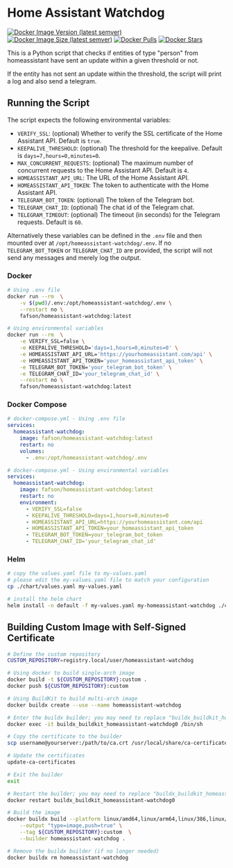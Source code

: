 # Home Assistant Watchdog

[![Docker Image Version (latest semver)](https://img.shields.io/docker/v/fafson/homeassistant-watchdog?sort=semver)](https://hub.docker.com/r/fafson/homeassistant-watchdog)
[![Docker Image Size (latest semver)](https://img.shields.io/docker/image-size/fafson/homeassistant-watchdog?sort=semver)](https://hub.docker.com/r/fafson/homeassistant-watchdog)
[![Docker Pulls](https://img.shields.io/docker/pulls/fafson/homeassistant-watchdog)](https://hub.docker.com/r/fafson/homeassistant-watchdog)
[![Docker Stars](https://img.shields.io/docker/stars/fafson/homeassistant-watchdog)](https://hub.docker.com/r/fafson/homeassistant-watchdog)

This is a Python script that checks if entities of type "person" from homeassistant have sent an update within a given
threshold or not.

If the entity has not sent an update within the threshold, the script will print a log and also send a telegram.

## Running the Script

The script expects the following environmental variables:

- `VERIFY_SSL`: (optional) Whether to verify the SSL certificate of the Home Assistant API. Default is `true`.
- `KEEPALIVE_THRESHOLD`: (optional) The threshold for the keepalive. Default is `days=7,hours=0,minutes=0`.
- `MAX_CONCURRENT_REQUESTS`: (optional) The maximum number of concurrent requests to the Home Assistant API. Default is
  `4`.
- `HOMEASSISTANT_API_URL`: The URL of the Home Assistant API.
- `HOMEASSISTANT_API_TOKEN`: The token to authenticate with the Home Assistant API.
- `TELEGRAM_BOT_TOKEN`: (optional) The token of the Telegram bot.
- `TELEGRAM_CHAT_ID`: (optional) The chat id of the Telegram chat.
- `TELEGRAM_TIMEOUT`: (optional) The timeout (in seconds) for the Telegram requests. Default is `60`.

Alternatively these variables can be defined in the `.env` file and then mounted over at
`/opt/homeassistant-watchdog/.env`.
If no `TELEGRAM_BOT_TOKEN` or `TELEGRAM_CHAT_ID` are provided, the script will not send any messages and merely log the
output.

### Docker

```bash
# Using .env file
docker run --rm  \
    -v $(pwd)/.env:/opt/homeassistant-watchdog/.env \
    --restart no \
    fafson/homeassistant-watchdog:latest

# Using environmental variables
docker run --rm  \
    -e VERIFY_SSL=false \
    -e KEEPALIVE_THRESHOLD='days=1,hours=0,minutes=0' \
    -e HOMEASSISTANT_API_URL='https://yourhomeassistant.com/api' \
    -e HOMEASSISTANT_API_TOKEN='your_homeassistant_api_token' \
    -e TELEGRAM_BOT_TOKEN='your_telegram_bot_token' \
    -e TELEGRAM_CHAT_ID='your_telegram_chat_id' \
    --restart no \
    fafson/homeassistant-watchdog:latest
```

### Docker Compose

```yaml
# docker-compose.yml - Using .env file
services:
  homeassistant-watchdog:
    image: fafson/homeassistant-watchdog:latest
    restart: no
    volumes:
      - .env:/opt/homeassistant-watchdog/.env
```

```yaml
# docker-compose.yml - Using environmental variables
services:
  homeassistant-watchdog:
    image: fafson/homeassistant-watchdog:latest
    restart: no
    environment:
      - VERIFY_SSL=false
      - KEEPALIVE_THRESHOLD=days=1,hours=0,minutes=0
      - HOMEASSISTANT_API_URL=https://yourhomeassistant.com/api
      - HOMEASSISTANT_API_TOKEN=your_homeassistant_api_token
      - TELEGRAM_BOT_TOKEN=your_telegram_bot_token
      - TELEGRAM_CHAT_ID='your_telegram_chat_id'
```

### Helm

```bash
# copy the values.yaml file to my-values.yaml
# please edit the my-values.yaml file to match your configuration
cp ./chart/values.yaml my-values.yaml

# install the helm chart
helm install -n default -f my-values.yaml my-homeassistant-watchdog ./chart
```

## Building Custom Image with Self-Signed Certificate

```bash
# Define the custom repository
CUSTOM_REPOSITORY=registry.local/user/homeassistant-watchdog

# Using docker to build single-arch image
docker build -t ${CUSTOM_REPOSITORY}:custom .
docker push ${CUSTOM_REPOSITORY}:custom

# Using BuildKit to build multi-arch image
docker buildx create --use --name homeassistant-watchdog

# Enter the buildx builder; you may need to replace "buildx_buildkit_homeassistant-watchdog0" with the correct name
docker exec -it buildx_buildkit_homeassistant-watchdog0 /bin/sh

# Copy the certificate to the builder
scp username@yourserver:/path/to/ca.crt /usr/local/share/ca-certificates/ca.crt

# Update the certificates
update-ca-certificates

# Exit the builder
exit

# Restart the builder; you may need to replace "buildx_buildkit_homeassistant-watchdog0" with the correct name
docker restart buildx_buildkit_homeassistant-watchdog0

# Build the image
docker buildx build --platform linux/amd64,linux/arm64,linux/386,linux/ppc64le,linux/s390x \
    --output "type=image,push=true" \
    --tag ${CUSTOM_REPOSITORY}:custom  \
    --builder homeassistant-watchdog .

# Remove the buildx builder (if no longer needed)
docker buildx rm homeassistant-watchdog
```
